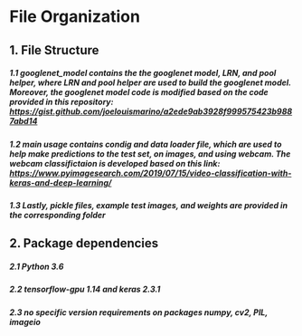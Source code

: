 # File Organization
## 1. File Structure
##### 1.1 googlenet_model contains the the googlenet model, LRN, and pool helper, where LRN and pool helper are used to build the googlenet model. Moreover, the googlenet model code is modified based on the code provided in this repository: https://gist.github.com/joelouismarino/a2ede9ab3928f999575423b9887abd14
##### 1.2 main usage contains condig and data loader file, which are used to help make predictions to the test set, on images, and using webcam. The webcam classifictaion is developed based on this link: https://www.pyimagesearch.com/2019/07/15/video-classification-with-keras-and-deep-learning/
##### 1.3 Lastly, pickle files, example test images, and weights are provided in the corresponding folder
## 2. Package dependencies
##### 2.1 Python 3.6
##### 2.2 tensorflow-gpu 1.14 and keras 2.3.1
##### 2.3 no specific version requirements on packages numpy, cv2, PIL, imageio

